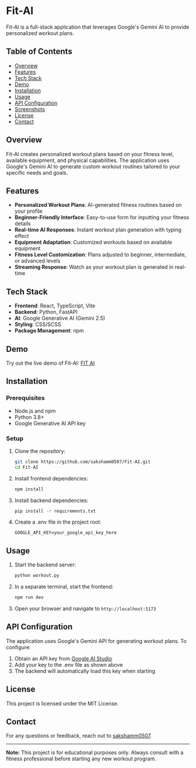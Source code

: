 # Fit-AI

Fit-AI is a full-stack application that leverages Google's Gemini AI to provide personalized workout plans.

## Table of Contents

- [Overview](#overview)
- [Features](#features)
- [Tech Stack](#tech-stack)
- [Demo](#demo)
- [Installation](#installation)
- [Usage](#usage)
- [API Configuration](#api-configuration)
- [Screenshots](#screenshots)
- [License](#license)
- [Contact](#contact)

## Overview

Fit-AI creates personalized workout plans based on your fitness level, available equipment, and physical capabilities. The application uses Google's Gemini AI to generate custom workout routines tailored to your specific needs and goals.

## Features

- **Personalized Workout Plans**: AI-generated fitness routines based on your profile
- **Beginner-Friendly Interface**: Easy-to-use form for inputting your fitness details
- **Real-time AI Responses**: Instant workout plan generation with typing effect
- **Equipment Adaptation**: Customized workouts based on available equipment
- **Fitness Level Customization**: Plans adjusted to beginner, intermediate, or advanced levels
- **Streaming Response**: Watch as your workout plan is generated in real-time

## Tech Stack

- **Frontend**: React, TypeScript, Vite
- **Backend**: Python, FastAPI
- **AI**: Google Generative AI (Gemini 2.5)
- **Styling**: CSS/SCSS
- **Package Management**: npm

## Demo

Try out the live demo of Fit-AI: [FIT AI]([https://www.fitai.app](https://fit-ai-pi.vercel.app/))

## Installation

### Prerequisites
- Node.js and npm
- Python 3.8+
- Google Generative AI API key

### Setup

1. Clone the repository:
   ```bash
   git clone https://github.com/sakshamm0507/Fit-AI.git
   cd Fit-AI
   ```

2. Install frontend dependencies:
   ```bash
   npm install
   ```

3. Install backend dependencies:
   ```bash
   pip install -r requirements.txt
   ```

4. Create a .env file in the project root:
   ```
   GOOGLE_API_KEY=your_google_api_key_here
   ```

## Usage

1. Start the backend server:
   ```bash
   python workout.py
   ```

2. In a separate terminal, start the frontend:
   ```bash
   npm run dev
   ```

3. Open your browser and navigate to `http://localhost:5173`

## API Configuration

The application uses Google's Gemini API for generating workout plans. To configure:

1. Obtain an API key from [Google AI Studio](https://ai.google.dev/)
2. Add your key to the .env file as shown above
3. The backend will automatically load this key when starting

## License

This project is licensed under the MIT License.

## Contact

For any questions or feedback, reach out to [sakshamm0507](https://github.com/sakshamm0507).

---

**Note:** This project is for educational purposes only. Always consult with a fitness professional before starting any new workout program.
